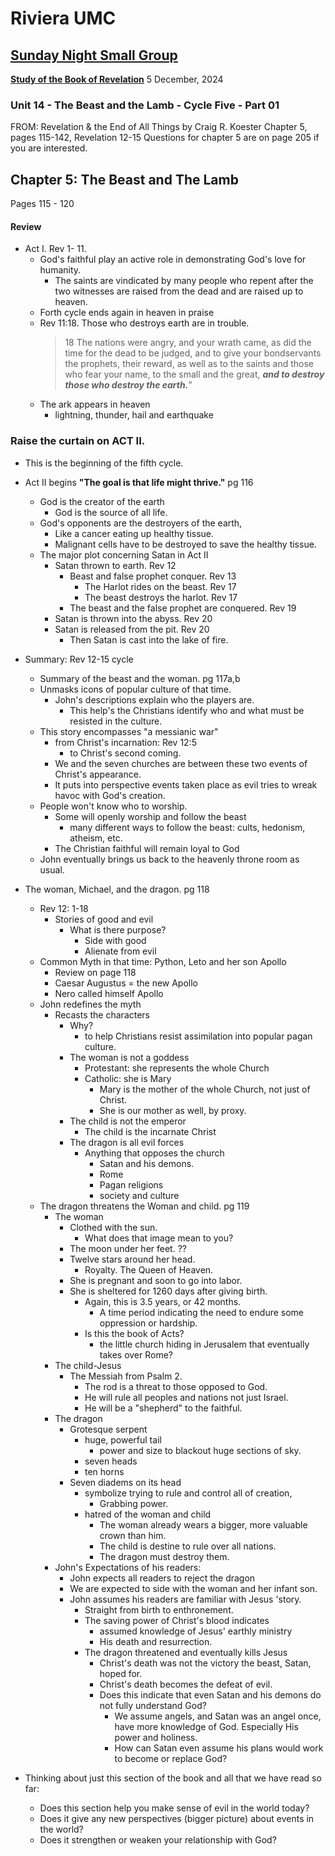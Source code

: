 # Riviera UMC
## [Sunday Night Small Group](/README.md)
**[Study of the Book of Revelation](/Revelation/README.md)**
5 December, 2024

### Unit 14 - The Beast and the Lamb - Cycle Five - Part 01
FROM: Revelation & the End of All Things by Craig R. Koester
Chapter 5, pages 115-142,  Revelation 12-15
Questions for chapter 5 are on page 205 if you are interested.

## Chapter 5: The Beast and The Lamb

Pages 115 - 120

#### Review
- Act I. Rev 1- 11.
  - God's faithful play an active role in demonstrating God's love for humanity.
    - The saints are vindicated by many people who repent after the two witnesses are raised from the dead and are raised up to heaven.
  - Forth cycle ends again in heaven in praise
  - Rev 11:18. Those who destroys earth are in trouble.
    > 18 The nations were angry, and your wrath came, as did the time for the dead to be judged, and to give your bondservants the prophets, their reward, as well as to the saints and those who fear your name, to the small and the great, ***and to destroy those who destroy the earth.***”
  - The ark appears in heaven
    - lightning, thunder, hail and earthquake

### Raise the curtain on ACT II.
- This is the beginning of the fifth cycle.
- Act II begins
**"The goal is that life might thrive."** pg 116
  - God is the creator of the earth
    - God is the source of all life.
  - God's opponents are the destroyers of the earth,
    - Like a cancer eating up healthy tissue.
    - Malignant cells have to be destroyed to save the healthy tissue.
  - The major plot concerning Satan in Act II
    - Satan thrown to earth. Rev 12
      - Beast and false prophet conquer. Rev 13
        - The Harlot rides on the beast. Rev 17
        - The beast destroys the harlot. Rev 17
      - The beast and the false prophet are conquered. Rev 19
    - Satan is thrown into the abyss. Rev 20
    - Satan is released from the pit. Rev 20
      - Then Satan is cast into the lake of fire.

- Summary: Rev 12-15 cycle
  - Summary of the beast and the woman. pg 117a,b
  - Unmasks icons of popular culture of that time.
    - John's descriptions explain who the players are.
      - This help's the Christians identify who and what must be resisted in the culture.
  - This story encompasses "a messianic war"
    - from Christ's incarnation: Rev 12:5
      - to Christ's second coming.
    - We and the seven churches are between these two events of Christ's appearance.
    - It puts into perspective events taken place as evil tries to wreak havoc with God's creation.
  - People won't know who to worship.
    - Some will openly worship and follow the beast
      - many different ways to follow the beast: cults, hedonism, atheism, etc.
    - The Christian faithful will remain loyal to God
  - John eventually brings us back to the heavenly throne room as usual.
- The woman, Michael, and the dragon. pg 118
  - Rev 12: 1-18
    - Stories of good and evil
      - What is there purpose?
        - Side with good
        - Alienate from evil
  - Common Myth in that time: Python, Leto and her son Apollo
    - Review on page 118
    - Caesar Augustus = the new Apollo
    - Nero called himself Apollo
  - John redefines the myth
    - Recasts the characters
      - Why?
        - to help Christians resist assimilation into popular pagan culture.
      - The woman is not a goddess
        - Protestant: she represents the whole Church
        - Catholic: she is Mary
          - Mary is the mother of the whole Church, not just of Christ.
          - She is our mother as well, by proxy.
      - The child is not the emperor
        - The child is the incarnate Christ
      - The dragon is all evil forces
        - Anything that opposes the church
          - Satan and his demons.
          - Rome
          - Pagan religions
          - society and culture
  - The dragon threatens the Woman and child.  pg 119
    - The woman
      - Clothed with the sun.
        - What does that image mean to you?
      - The moon under her feet.  ??
      - Twelve stars around her head.
        - Royalty. The Queen of Heaven.
      - She is pregnant and soon to go into labor.
      - She is sheltered for 1260 days after giving birth.
        - Again, this is 3.5 years, or 42 months.
          - A time period indicating the need to endure some oppression or hardship.
        - Is this the book of Acts? 
          - the little church hiding in Jerusalem that eventually takes over Rome?
    - The child-Jesus
      - The Messiah from Psalm 2.
        - The rod is a threat to those opposed to God.
        - He will rule all peoples and nations not just Israel.
        - He will be a "shepherd" to the faithful.
    - The dragon
      - Grotesque serpent
        - huge, powerful tail
          - power and size to blackout huge sections of sky.
        - seven heads
        - ten horns
      - Seven diadems on its head
        - symbolize trying to rule and control all of creation, 
          - Grabbing power.
        - hatred of the woman and child
          - The woman already wears a bigger, more valuable crown than him.
          - The child is destine to rule over all nations.
          - The dragon must destroy them.
    - John's Expectations of his readers:
      - John expects all readers to reject the dragon
      - We are expected to side with the woman and her infant son.
      - John assumes his readers are familiar with Jesus 'story.
        - Straight from birth to enthronement.
        - The saving power of Christ's blood indicates
          - assumed knowledge of Jesus' earthly ministry
          - His death and resurrection.
        - The dragon threatened and eventually kills Jesus
          - Christ's death was not the victory the beast, Satan, hoped for.
          - Christ's death becomes the defeat of evil.
          - Does this indicate that even Satan and his demons do not fully understand God?
            - We assume angels, and Satan was an angel once, have more knowledge of God. Especially His power and holiness.
            - How can Satan even assume his plans would work to become or replace God?

- Thinking about just this section of the book and all that we have read so far:
  - Does this section help you make sense of evil in the world today?
  - Does it give any new perspectives (bigger picture) about events in the world?
  - Does it strengthen or weaken your relationship with God?
